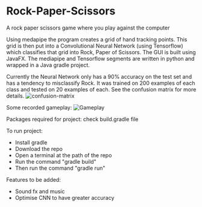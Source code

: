 # Rock-Paper-Scissors
 
A rock paper scissors game where you play against the computer

Using medapipe the program creates a grid of hand tracking points. This grid is then put into a Convolutional Neural Network (using Tensorflow) which classifies that grid into Rock, Paper of Scissors. The GUI is built using JavaFX. The mediapipe and Tensorflow segments are written in python and wrapped in a Java gradle project.

Currently the Neural Network only has a 90% accuracy on the test set and has a tendency to misclassify Rock. It was trained on 200 examples of each class and tested on 20 examples of each. See the confusion matrix for more details. 
![confusion-matrix](https://github.com/Khalido2/Rock-Paper-Scissors/assets/60740437/711fd7d8-53ce-4fcf-98b5-b1a5a96dc908)

Some recorded gameplay:
![Gameplay](https://github.com/Khalido2/Rock-Paper-Scissors/assets/60740437/b0ca9e0f-a652-4176-a150-75ac8b9986aa)

Packages required for project: check build.gradle file

To run project: 
* Install gradle
* Download the repo
* Open a terminal at the path of the repo
* Run the command "gradle build"
* Then run the command "gradle run"

Features to be added:
* Sound fx and music
* Optimise CNN to have greater accuracy
